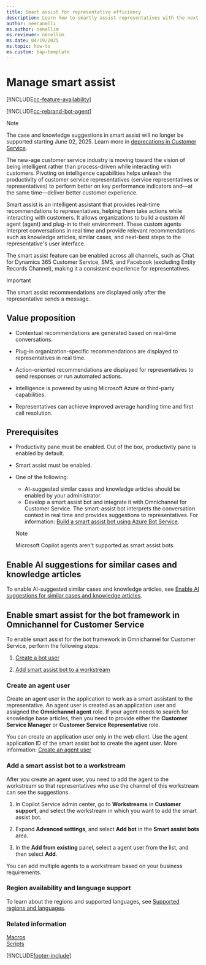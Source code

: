 ```yaml
---
title: Smart assist for representative efficiency 
description: Learn how to smartly assist representatives with the next-best steps in Copilot Service workspace and Omnichannel for Customer Service apps.
author: neeranelli
ms.author: nenellim
ms.reviewer: nenellim
ms.date: 04/19/2025
ms.topic: how-to
ms.custom: bap-template
---
```


# Manage smart assist

[!INCLUDE[cc-feature-availability](../../includes/cc-feature-availability.md)]

[!INCLUDE[cc-rebrand-bot-agent](../../includes/cc-rebrand-bot-agent.md)]

> [!NOTE]
> The case and knowledge suggestions in smart assist will no longer be supported starting June 02, 2025. Learn more in [deprecations in Customer Service](../implement/deprecations-customer-service.md).

The new-age customer service industry is moving toward the vision of being intelligent rather than process-driven while interacting with customers. Pivoting on intelligence capabilities helps unleash the productivity of customer service representatives (service representatives or representatives) to perform better on key performance indicators and&mdash;at the same time&mdash;deliver better customer experience.

Smart assist is an intelligent assistant that provides real-time recommendations to representatives, helping them take actions while interacting with customers. It allows organizations to build a custom AI agent (agent) and plug-in to their environment. These custom agents interpret conversations in real time and provide relevant recommendations such as knowledge articles, similar cases, and next-best steps to the representative's user interface.

The smart assist feature can be enabled across all channels, such as Chat for Dynamics 365 Customer Service, SMS, and Facebook (excluding Entity Records Channel), making it a consistent experience for representatives.

> [!IMPORTANT]
> The smart assist recommendations are displayed only after the representative sends a message.

## Value proposition

- Contextual recommendations are generated based on real-time conversations.

- Plug-in organization-specific recommendations are displayed to representatives in real time.

- Action-oriented recommendations are displayed for representatives to send responses or run automated actions.

- Intelligence is powered by using Microsoft Azure or third-party capabilities.

- Representatives can achieve improved average handling time and first call resolution.

## Prerequisites

- Productivity pane must be enabled. Out of the box, productivity pane is enabled by default.
- Smart assist must be enabled.
- One of the following:
  - AI-suggested similar cases and knowledge articles should be enabled by your administrator.
  - Develop a smart assist bot and integrate it with Omnichannel for Customer Service. The smart-assist bot interprets the conversation context in real time and provides suggestions to representatives. For information: [Build a smart assist bot using Azure Bot Service](../develop/smart-assist-bot.md).

  > [!NOTE]
  > Microsoft Copilot agents aren't supported as smart assist bots.

## Enable AI suggestions for similar cases and knowledge articles

To enable AI-suggested similar cases and knowledge articles, see [Enable AI suggestions for similar cases and knowledge articles](csw-enable-ai-suggested-cases-knowledge-articles.md).

## Enable smart assist for the bot framework in Omnichannel for Customer Service

To enable smart assist for the bot framework in Omnichannel for Customer Service, perform the following steps:

1. [Create a bot user](#step-1-create-a-bot-user)

1. [Add smart assist bot to a workstream](#step-2-add-smart-assist-bot-to-a-workstream)

### Create an agent user<a name="step-1-create-a-bot-user"></a>

Create an agent user in the application to work as a smart assistant to the representative. An agent user is created as an application user and assigned the **Omnichannel agent** role. If your agent needs to search for knowledge base articles, then you need to provide either the **Customer Service Manager** or **Customer Service Representative** role.

You can create an application user only in the web client. Use the agent application ID of the smart assist bot to create the agent user. More information: [Create an agent user](../configure-bot.md#configure-the-bot-user-as-an-omnichannel-agent)

### Add a smart assist bot to a workstream<a name="step-2-add-smart-assist-bot-to-a-workstream"></a>

After you create an agent user, you need to add the agent to the workstream so that representatives who use the channel of this workstream can see the suggestions.

1. In Copilot Service admin center, go to **Workstreams** in **Customer support**, and select the workstream in which you want to add the smart assist bot.

2. Expand **Advanced settings**, and select **Add bot** in the **Smart assist bots** area.

3. In the **Add from existing** panel, select a agent user from the list, and then select **Add**.

You can add multiple agents to a workstream based on your business requirements.

### Region availability and language support

To learn about the regions and supported languages, see [Supported regions and languages](cs-region-availability-service-limits.md).

### Related information

[Macros](macros.md)  
[Scripts](agent-scripts.md)  

[!INCLUDE[footer-include](../../includes/footer-banner.md)]
